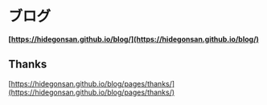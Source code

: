 # ブログ

**[https://hidegonsan.github.io/blog/](https://hidegonsan.github.io/blog/)**

## Thanks

[https://hidegonsan.github.io/blog/pages/thanks/](https://hidegonsan.github.io/blog/pages/thanks/)  
